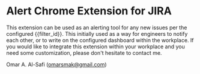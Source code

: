 # Alert Chrome Extension for JIRA

This extension can be used as an alerting tool for any new issues per the configured {{filter_id}}. This initially used as a way for engineers to notify each other, or to write on the configured dashboard within the workplace. If you would like to integrate this extension within your workplace and you need some customization, please don't hesitate to contact me.

Omar A. Al-Safi (omarsmak@gmail.com) 